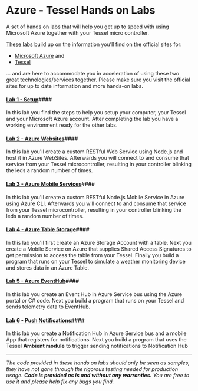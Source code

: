 ﻿Azure - Tessel Hands on Labs
======================================

A set of hands on labs that will help you get up to speed with using Microsoft Azure together with your Tessel micro controller.

[These labs](labs) build up on the information you’ll find on the official sites for:

* [Microsoft Azure](http://azure.com) and
* [Tessel](https://tessel.io)

... and are here to accommodate you in acceleration of using these two great technologies/services together. Please make sure you visit the official sites for up to date information and more hands-on labs.

#### [Lab 1 - Setup](labs/_setup)####
In this lab you find the steps to help you setup your computer, your Tessel and your Microsoft Azure account. After completing the lab you have a working environment ready for the other labs.


#### [Lab 2 - Azure Websites](labs/websites)####
In this lab you'll create a custom RESTful Web Service using Node.js and host it in Azure WebSites. Afterwards you will connect to and consume that service from your Tessel microcontroller, resulting in your controller blinking the leds a random number of times.


#### [Lab 3 - Azure Mobile Services](labs/mobile-services)####
In this lab you'll create a custom RESTful Node.js Mobile Service in Azure using Azure CLI. Afterwards you will connect to and consume that service from your Tessel microcontroller, resulting in your controller blinking the leds a random number of times.


#### [Lab 4 - Azure Table Storage](labs/table-storage)####
In this lab you'll first create an Azure Storage Account with a table. Next you create a Mobile Service on Azure that supplies Shared Access Signatures to get permission to access the table from your Tessel. Finally you build a program that runs on your Tessel to simulate a weather monitoring device and stores data in an Azure Table.


#### [Lab 5 - Azure EventHub](labs/event-hub)####
In this lab you create an Event Hub in Azure Service bus using the Azure portal or C# code. Next you build a program that runs on your Tessel and sends telemetry data to EventHub.

#### [Lab 6 - Push Notifications](labs/notification-hub)####
In this lab you create a Notification Hub in Azure Service bus and a mobile App that registers for notifications. Next you build a program that uses the Tessel __Ambient module__ to trigger sending notifications to Notification Hub


---
_The code provided in these hands on labs should only be seen as samples, they have not gone through the rigorous testing needed for production usage. **Code is provided as is and without any warranties.** You are free to use it and please help fix any bugs you find._

